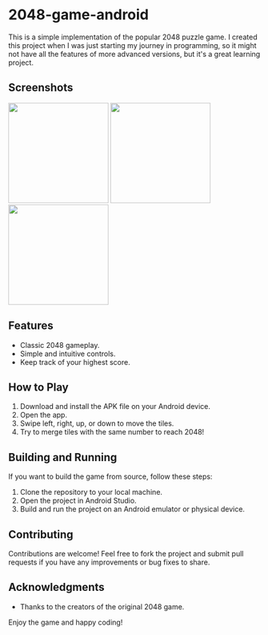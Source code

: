# 2048-game-android
This is a simple implementation of the popular 2048 puzzle game. I created this project when I was just starting my journey in programming, so it might not have all the features of more advanced versions, but it's a great learning project.


## Screenshots

<img src="https://github.com/AzizbekLive/2048-game-android/assets/120745929/3049a274-83f4-4b22-9a21-03ab83ce3381" width="200">
<img src="https://github.com/AzizbekLive/2048-game-android/assets/120745929/3b934f0f-042d-417f-bedc-aa25781a5089" width="200">
<img src="https://github.com/AzizbekLive/2048-game-android/assets/120745929/8ee6f535-71f9-4348-8756-070d1996265f" width="200">

## Features

- Classic 2048 gameplay.
- Simple and intuitive controls.
- Keep track of your highest score.

## How to Play

1. Download and install the APK file on your Android device.
2. Open the app.
3. Swipe left, right, up, or down to move the tiles.
4. Try to merge tiles with the same number to reach 2048!

## Building and Running

If you want to build the game from source, follow these steps:

1. Clone the repository to your local machine.
2. Open the project in Android Studio.
3. Build and run the project on an Android emulator or physical device.

## Contributing

Contributions are welcome! Feel free to fork the project and submit pull requests if you have any improvements or bug fixes to share.


## Acknowledgments

- Thanks to the creators of the original 2048 game.

Enjoy the game and happy coding!
